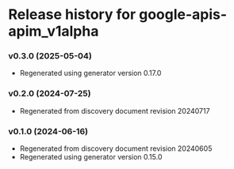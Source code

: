 # Release history for google-apis-apim_v1alpha

### v0.3.0 (2025-05-04)

* Regenerated using generator version 0.17.0

### v0.2.0 (2024-07-25)

* Regenerated from discovery document revision 20240717

### v0.1.0 (2024-06-16)

* Regenerated from discovery document revision 20240605
* Regenerated using generator version 0.15.0

